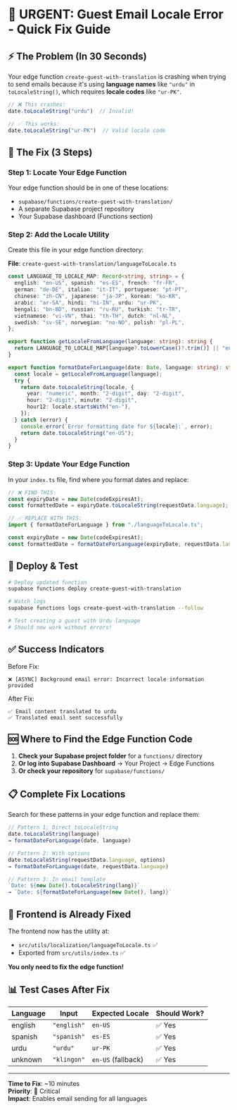 # 🚨 URGENT: Guest Email Locale Error - Quick Fix Guide

## ⚡ **The Problem (In 30 Seconds)**

Your edge function `create-guest-with-translation` is crashing when trying to send emails because it's using **language names** like `"urdu"` in `toLocaleString()`, which requires **locale codes** like `"ur-PK"`.

```typescript
// ❌ This crashes:
date.toLocaleString("urdu")  // Invalid!

// ✅ This works:
date.toLocaleString("ur-PK")  // Valid locale code
```

## 🔧 **The Fix (3 Steps)**

### **Step 1: Locate Your Edge Function**

Your edge function should be in one of these locations:
- `supabase/functions/create-guest-with-translation/`
- A separate Supabase project repository
- Your Supabase dashboard (Functions section)

### **Step 2: Add the Locale Utility**

Create this file in your edge function directory:

**File**: `create-guest-with-translation/languageToLocale.ts`

```typescript
const LANGUAGE_TO_LOCALE_MAP: Record<string, string> = {
  english: "en-US", spanish: "es-ES", french: "fr-FR",
  german: "de-DE", italian: "it-IT", portuguese: "pt-PT",
  chinese: "zh-CN", japanese: "ja-JP", korean: "ko-KR",
  arabic: "ar-SA", hindi: "hi-IN", urdu: "ur-PK",
  bengali: "bn-BD", russian: "ru-RU", turkish: "tr-TR",
  vietnamese: "vi-VN", thai: "th-TH", dutch: "nl-NL",
  swedish: "sv-SE", norwegian: "no-NO", polish: "pl-PL",
};

export function getLocaleFromLanguage(language: string): string {
  return LANGUAGE_TO_LOCALE_MAP[language?.toLowerCase()?.trim()] || "en-US";
}

export function formatDateForLanguage(date: Date, language: string): string {
  const locale = getLocaleFromLanguage(language);
  try {
    return date.toLocaleString(locale, {
      year: "numeric", month: "2-digit", day: "2-digit",
      hour: "2-digit", minute: "2-digit",
      hour12: locale.startsWith("en-"),
    });
  } catch (error) {
    console.error(`Error formatting date for ${locale}:`, error);
    return date.toLocaleString("en-US");
  }
}
```

### **Step 3: Update Your Edge Function**

In your `index.ts` file, find where you format dates and replace:

```typescript
// ❌ FIND THIS:
const expiryDate = new Date(codeExpiresAt);
const formattedDate = expiryDate.toLocaleString(requestData.language);

// ✅ REPLACE WITH THIS:
import { formatDateForLanguage } from "./languageToLocale.ts";

const expiryDate = new Date(codeExpiresAt);
const formattedDate = formatDateForLanguage(expiryDate, requestData.language);
```

## 🚀 **Deploy & Test**

```bash
# Deploy updated function
supabase functions deploy create-guest-with-translation

# Watch logs
supabase functions logs create-guest-with-translation --follow

# Test creating a guest with Urdu language
# Should now work without errors!
```

## ✅ **Success Indicators**

Before Fix:
```
❌ [ASYNC] Background email error: Incorrect locale information provided
```

After Fix:
```
✅ Email content translated to urdu
✅ Translated email sent successfully
```

## 🆘 **Where to Find the Edge Function Code**

1. **Check your Supabase project folder** for a `functions/` directory
2. **Or log into Supabase Dashboard** → Your Project → Edge Functions
3. **Or check your repository** for `supabase/functions/`

## 📋 **Complete Fix Locations**

Search for these patterns in your edge function and replace them:

```typescript
// Pattern 1: Direct toLocaleString
date.toLocaleString(language)
→ formatDateForLanguage(date, language)

// Pattern 2: With options
date.toLocaleString(requestData.language, options)
→ formatDateForLanguage(date, requestData.language)

// Pattern 3: In email template
`Date: ${new Date().toLocaleString(lang)}`
→ `Date: ${formatDateForLanguage(new Date(), lang)}`
```

## 🎯 **Frontend is Already Fixed**

The frontend now has the utility at:
- `src/utils/localization/languageToLocale.ts` ✅
- Exported from `src/utils/index.ts` ✅

**You only need to fix the edge function!**

## 📊 **Test Cases After Fix**

| Language | Input | Expected Locale | Should Work? |
|----------|-------|----------------|--------------|
| english  | `"english"` | `en-US` | ✅ Yes |
| spanish  | `"spanish"` | `es-ES` | ✅ Yes |
| urdu     | `"urdu"` | `ur-PK` | ✅ Yes |
| unknown  | `"klingon"` | `en-US` (fallback) | ✅ Yes |

---

**Time to Fix**: ~10 minutes  
**Priority**: 🔴 Critical  
**Impact**: Enables email sending for all languages
